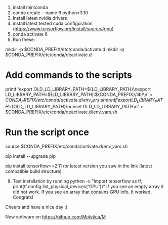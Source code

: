 1. install miniconda
2. conda create --name 6 python=3.10
3. Install latest nvidia drivers
4. install latest tested cuda configuration (https://www.tensorflow.org/install/source#gpu)
5. conda activate 6
6. Run these:

mkdir -p $CONDA_PREFIX/etc/conda/activate.d
mkdir -p $CONDA_PREFIX/etc/conda/deactivate.d

# Add commands to the scripts
printf 'export OLD_LD_LIBRARY_PATH=${LD_LIBRARY_PATH}\nexport LD_LIBRARY_PATH=${LD_LIBRARY_PATH}:${CONDA_PREFIX}/lib/\n' > $CONDA_PREFIX/etc/conda/activate.d/env_vars.sh
printf 'export LD_LIBRARY_PATH=${OLD_LD_LIBRARY_PATH}\nunset OLD_LD_LIBRARY_PATH\n' > $CONDA_PREFIX/etc/conda/deactivate.d/env_vars.sh

# Run the script once
source $CONDA_PREFIX/etc/conda/activate.d/env_vars.sh

pip install --upgrade pip

pip install tensorflow==2.11
(or latest version you saw in the link (latest compatible build structure)

8. Test installation by running python -c "import tensorflow as tf; print(tf.config.list_physical_devices('GPU'))"
If you see an empty array it did not work. If you see an array that contains GPU info. It worked. Congrats!

Cheers and have a nice day :)

New software on https://github.com/Molytica/M
